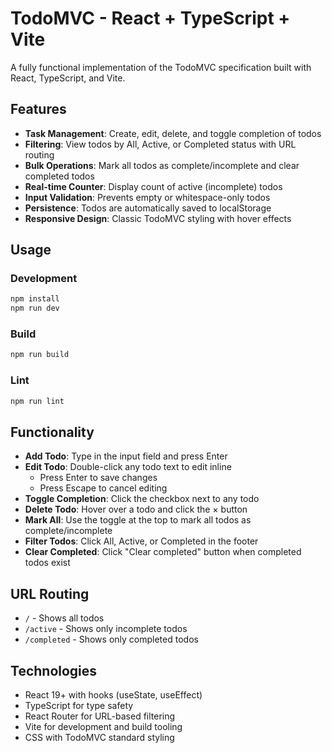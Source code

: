 # TodoMVC - React + TypeScript + Vite

A fully functional implementation of the TodoMVC specification built with React, TypeScript, and Vite.

## Features

- **Task Management**: Create, edit, delete, and toggle completion of todos
- **Filtering**: View todos by All, Active, or Completed status with URL routing
- **Bulk Operations**: Mark all todos as complete/incomplete and clear completed todos
- **Real-time Counter**: Display count of active (incomplete) todos
- **Input Validation**: Prevents empty or whitespace-only todos
- **Persistence**: Todos are automatically saved to localStorage
- **Responsive Design**: Classic TodoMVC styling with hover effects

## Usage

### Development
```bash
npm install
npm run dev
```

### Build
```bash
npm run build
```

### Lint
```bash
npm run lint
```

## Functionality

- **Add Todo**: Type in the input field and press Enter
- **Edit Todo**: Double-click any todo text to edit inline
  - Press Enter to save changes
  - Press Escape to cancel editing
- **Toggle Completion**: Click the checkbox next to any todo
- **Delete Todo**: Hover over a todo and click the × button
- **Mark All**: Use the toggle at the top to mark all todos as complete/incomplete
- **Filter Todos**: Click All, Active, or Completed in the footer
- **Clear Completed**: Click "Clear completed" button when completed todos exist

## URL Routing

- `/` - Shows all todos
- `/active` - Shows only incomplete todos  
- `/completed` - Shows only completed todos

## Technologies

- React 19+ with hooks (useState, useEffect)
- TypeScript for type safety
- React Router for URL-based filtering
- Vite for development and build tooling
- CSS with TodoMVC standard styling

